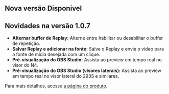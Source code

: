 ## Nova versão Disponivel
## Novidades na versão 1.0.7

- **Alternar buffer de Replay:** Alterne entre habilitar ou desabilitar o buffer de repetição.
- **Salvar Replay e adicionar na fonte:** Salve o Replay e envie o vídeo para a fonte de mídia desejada com um clique.
- **Pré-visualização do OBS Studio:** Assista ao preview em tempo real no visor do N4.
- **Pré-visualização do OBS Studio (visores laterais):** Assista ao preview em tempo real no visor lateral do 293S e similares.

Para mais detalhes, acesse [a página do produto](https://space.key123.vip/product?id=20240822000001).
